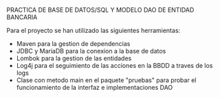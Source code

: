 PRACTICA DE BASE DE DATOS/SQL Y MODELO DAO DE ENTIDAD BANCARIA

Para el proyecto se han utilizado las siguientes herramientas:
- Maven para la gestion de dependencias
- JDBC y MariaDB para la conexion a la base de datos
- Lombok para la gestion de las entidades
- Log4j para el seguimiento de las acciones en la BBDD a traves de los logs
- Clase con metodo main en el paquete "pruebas" para probar el funcionamiento de la interfaz e implementaciones DAO


